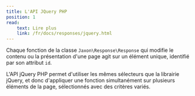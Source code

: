 ```yaml
---
title: L'API JQuery PHP
position: 1
read:
    text: Lire plus
    link: /fr/docs/responses/jquery.html
---
```


Chaque fonction de la classe `Jaxon\Response\Response` qui modifie le contenu ou la présentation d'une page agit sur un élément unique, identifié par son attribut `id`.

L'API jQuery PHP permet d'utiliser les mêmes sélecteurs que la librairie jQuery, et donc d'appliquer une fonction simultanément sur plusieurs éléments de la page, sélectionnés avec des critères variés.
